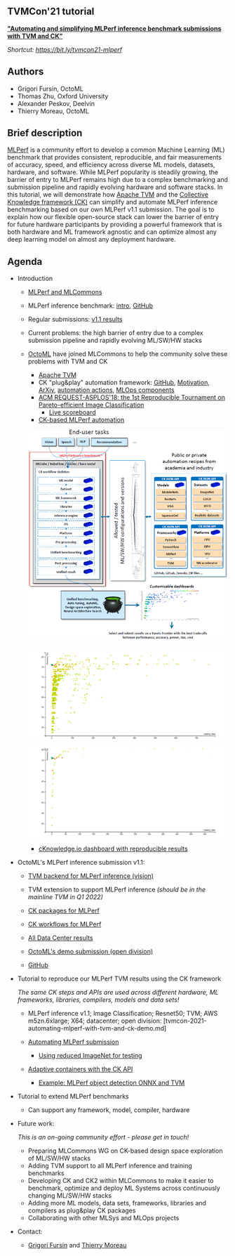 ## TVMCon'21 tutorial
**["Automating and simplifying MLPerf inference benchmark submissions with TVM and CK"](https://www.tvmcon.org/schedule/)**

*Shortcut: https://bit.ly/tvmcon21-mlperf*

## Authors
* Grigori Fursin, OctoML
* Thomas Zhu, Oxford University
* Alexander Peskov, Deelvin
* Thierry Moreau, OctoML

## Brief description

[MLPerf](https://mlcommons.org) is a community effort to develop a common Machine Learning (ML)
benchmark that provides consistent, reproducible, and fair measurements
of accuracy, speed, and efficiency across diverse ML models, datasets,
hardware, and software. While MLPerf popularity
is steadily growing, the barrier of entry to MLPerf remains high due to
a complex benchmarking and submission pipeline and rapidly evolving
hardware and software stacks. In this tutorial, we will demonstrate how
[Apache TVM](https://tvm.apache.org) 
and the [Collective Knowledge framework (CK)](https://github.com/mlcommons/ck) 
can simplify and automate MLPerf inference benchmarking based on our own MLPerf v1.1
submission. The goal is to explain how our flexible open-source stack can
lower the barrier of entry for future hardware participants by providing
a powerful framework that is both hardware and ML framework agnostic and
can optimize almost any deep learning model on almost any deployment
hardware.

## Agenda

* Introduction
  * [MLPerf and MLCommons](https://mlcommons.org/en)
  * MLPerf inference benchmark: [intro](https://arxiv.org/pdf/1911.02549.pdf), [GitHub](https://github.com/mlcommons/inference)
  * Regular submissions: [v1.1 results](https://mlcommons.org/en/news/mlperf-inference-v11)
  * Current problems: the high barrier of entry due to a complex submission pipeline and rapidly evolving ML/SW/HW stacks
  * [OctoML](https://octoml.ai) have joined MLCommons to help the community solve these problems with TVM and CK
    * [Apache TVM](https://tvm.apache.org)
    * CK "plug&play" automation framework: [GitHub](https://github.com/ctuning/ck), 
      [Motivation](https://www.youtube.com/watch?v=7zpeIVwICa4), 
      [ArXiv](https://arxiv.org/abs/2011.01149),
      [automation actions](https://github.com/mlcommons/ck/tree/master/ck/repo/module),
      [MLOps components](https://github.com/mlcommons/ck-mlops)
    * [ACM REQUEST-ASPLOS'18: the 1st Reproducible Tournament on Pareto-efficient Image Classification](https://cknowledge.io/c/event/repro-request-asplos2018)
      * [Live scoreboard](https://cknowledge.io/c/result/pareto-efficient-ai-co-design-tournament-request-acm-asplos-2018)
    * [CK-based MLPerf automation](https://github.com/mlcommons/ck/tree/master/docs/mlperf-automation)

    ![](https://raw.githubusercontent.com/ctuning/ck-guide-images/master/mlperf-ck-automation.png)

    ![](https://raw.githubusercontent.com/ctuning/ck-guide-images/master/mlperf-ck-dse.png)
    ![](https://raw.githubusercontent.com/ctuning/ck-guide-images/master/mlperf-ck-dse-pareto.png)

    * [cKnowledge.io dashboard with reproducible results](https://cknowledge.io/result/crowd-benchmarking-mlperf-inference-classification-mobilenets-all)

* OctoML's MLPerf inference submission v1.1:

  * [TVM backend for MLPerf inference (vision)](https://github.com/octoml/mlcommons-inference/blob/r1.1-seed/vision/classification_and_detection/python/backend_tvm.py)
  * TVM extension to support MLPerf inference *(should be in the mainline TVM in Q1 2022)*
  * [CK packages for MLPerf](https://github.com/octoml/mlops/tree/main/package)
  * [CK workflows for MLPerf](https://github.com/octoml/mlops/tree/main/program)
  
  * [All Data Center results](https://mlcommons.org/en/inference-datacenter-11)
  * [OctoML's demo submission (open division)](https://www.datocms-assets.com/45680/1632440591-mlcommons.png?auto=format&w=1675)
  * [GitHub](https://github.com/mlcommons/inference_results_v1.1/tree/main/open/OctoML)

* Tutorial to reproduce our MLPerf TVM results using the CK framework

  *The same CK steps and APIs are used across different hardware, ML frameworks, libraries, compilers, models and data sets!*

  * MLPerf inference v1.1; Image Classification; Resnet50; TVM; AWS m5zn.6xlarge; X64; datacenter; open division: [tvmcon-2021-automating-mlperf-with-tvm-and-ck-demo.md]










  * [Automating MLPerf submission](https://github.com/mlcommons/inference_results_v1.1/tree/main/open/OctoML/measurements/aws-m5zn.6xlarge-tvm/resnet50/offline#prepare-your-submission)
    * [Using reduced ImageNet for testing](https://github.com/mlcommons/ck/blob/master/docs/mlperf-automation/datasets/imagenet2012.md#install-reduced-imagenet-2012-val-dataset-with-the-first-500-images)
  
  * [Adaptive containers with the CK API](https://github.com/mlcommons/ck-mlops/tree/main/docker)
    * [Example: MLPerf object detection ONNX and TVM](https://github.com/mlcommons/ck-mlops/blob/main/docker/ck-mlperf-inference-dev-object-detection-onnx-tvm/Dockerfile.ubuntu-20.04)

* Tutorial to extend MLPerf benchmarks 
  * Can support any framework, model, compiler, hardware

* Future work: 

  *This is an on-going community effort - please get in touch!*

  * Preparing MLCommons WG on CK-based design space exploration of ML/SW/HW stacks
  * Adding TVM support to all MLPerf inference and training benchmarks
  * Developing CK and CK2 within MLCommons to make it easier to benchmark, optimize and deploy ML Systems across continuously changing ML/SW/HW stacks
  * Adding more ML models, data sets, frameworks, libraries and compilers as plug&play CK packages
  * Collaborating with other MLSys and MLOps projects

* Contact:
  * [Grigori Fursin](mailto:grigori@octoml.ai) and [Thierry Moreau](mailto:tmoreau@octoml.ai)
